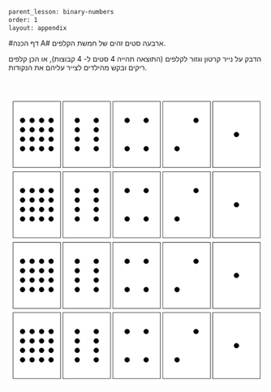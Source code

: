 ```
parent_lesson: binary-numbers
order: 1
layout: appendix
```

#דף הכנה A#
ארבעה סטים זהים של חמשת הקלפים.

הדבק על נייר קרטון וגזור לקלפים (התוצאה תהייה 4 סטים ל- 4 קבוצות),
או הכן קלפים ריקים ובקש מהילדים לצייר עליהם את הנקודות.

<br>
<br>

<div id="container" align="center">
  <img src="img07.png" title=""/>
</div>
<br>
<br>
